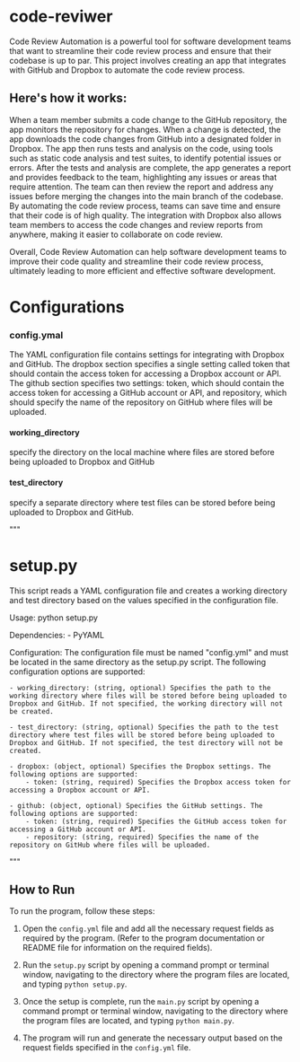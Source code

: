 # code-reviwer

Code Review Automation is a powerful tool for software development teams that want to streamline their code review process and ensure that their codebase is up to par.
This project involves creating an app that integrates with GitHub and Dropbox to automate the code review process.

## Here's how it works:

When a team member submits a code change to the GitHub repository, the app monitors the repository for changes.
When a change is detected, the app downloads the code changes from GitHub into a designated folder in Dropbox.
The app then runs tests and analysis on the code, using tools such as static code analysis and test suites, to identify potential issues or errors.
After the tests and analysis are complete, the app generates a report and provides feedback to the team, highlighting any issues or areas that require attention.
The team can then review the report and address any issues before merging the changes into the main branch of the codebase.
By automating the code review process, teams can save time and ensure that their code is of high quality. The integration with Dropbox also allows team members to access the code changes and review reports from anywhere, making it easier to collaborate on code review.

Overall, Code Review Automation can help software development teams to improve their code quality and streamline their code review process, ultimately leading to more efficient and effective software development.


# Configurations
### config.ymal
The YAML configuration file contains settings for integrating with  Dropbox and GitHub. 
The dropbox section specifies a single setting called token that should contain the access token for accessing a Dropbox account or API. The github section specifies two settings: token, which should contain the access token for accessing a GitHub account or API, and repository, which should specify the name of the repository on GitHub where files will be uploaded.

#### working_directory 
specify the directory on the local machine where files are stored before being uploaded to Dropbox and GitHub
#### test_directory
specify a separate directory where test files can be stored before being uploaded to Dropbox and GitHub.


"""
# setup.py

This script reads a YAML configuration file and creates a working directory and test directory based on the values specified in the configuration file.

Usage:
    python setup.py

Dependencies:
    - PyYAML

Configuration:
    The configuration file must be named "config.yml" and must be located in the same directory as the setup.py script. The following configuration options are supported:

    - working_directory: (string, optional) Specifies the path to the working directory where files will be stored before being uploaded to Dropbox and GitHub. If not specified, the working directory will not be created.
    
    - test_directory: (string, optional) Specifies the path to the test directory where test files will be stored before being uploaded to Dropbox and GitHub. If not specified, the test directory will not be created.
    
    - dropbox: (object, optional) Specifies the Dropbox settings. The following options are supported:
        - token: (string, required) Specifies the Dropbox access token for accessing a Dropbox account or API.

    - github: (object, optional) Specifies the GitHub settings. The following options are supported:
        - token: (string, required) Specifies the GitHub access token for accessing a GitHub account or API.
        - repository: (string, required) Specifies the name of the repository on GitHub where files will be uploaded.
"""

## How to Run

To run the program, follow these steps:

1. Open the `config.yml` file and add all the necessary request fields as required by the program. (Refer to the program documentation or README file for information on the required fields).

2. Run the `setup.py` script by opening a command prompt or terminal window, navigating to the directory where the program files are located, and typing `python setup.py`.

3. Once the setup is complete, run the `main.py` script by opening a command prompt or terminal window, navigating to the directory where the program files are located, and typing `python main.py`.

4. The program will run and generate the necessary output based on the request fields specified in the `config.yml` file.

